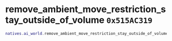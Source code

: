 # remove_ambient_move_restriction_stay_outside_of_volume `0x515AC319`

```lua
natives.ai_world.remove_ambient_move_restriction_stay_outside_of_volume(_unk0 --[[ integer ]])
```
